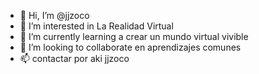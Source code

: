 - 👋 Hi, I’m @jjzoco
- 👀 I’m interested in  La Realidad Virtual 
- 🌱 I’m currently learning  a crear un mundo virtual  vivible 
- 💞️ I’m looking to collaborate en aprendizajes comunes
- 📫  contactar por aki
jjzoco
